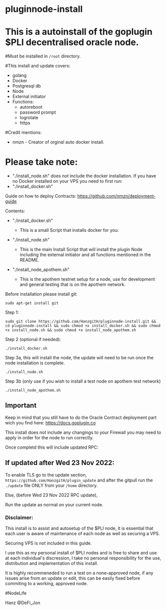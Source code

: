 # pluginnode-install

# This is a autoinstall of the goplugin $PLI decentralised oracle node.

#Must be installed in `/root` directory.

#This install and update covers:
  - golang
  - Docker
  - Postgresql db
  - Node
  - External initiator
  - Functions:
    - autoreboot
    - password prompt
    - logrotate
    - https

#Credit mentions:
 - nmzn - Creator of orginal auto docker install.

# Please take note:
- "./install_node.sh" does not include the docker installation. If you have no Docker installed on your VPS you need to first run:
-  "./install_docker.sh"

Guide on how to deploy Contracts: https://github.com/nmzn/deployment-guide

Contents:

  - "./install_docker.sh"

    - This is a small Script that installs docker for you.
  
  - "./install_node.sh"
  
    - This is the main Install Script that will install the plugin Node including the external initiator and all functions mentioned in the README.

  - "./install_node_apothem.sh"

    - This is the apothem testnet setup for a node, use for development and general testing that is on the apothem network.
      
Before installation please install git:

    sudo apt-get install git
    
  Step 1:
      
          
    sudo git clone https://github.com/HanzgitH/pluginnode-install.git && cd pluginnode-install && sudo chmod +x install_docker.sh && sudo chmod +x install_node.sh && sudo chmod +x install_node_apothem.sh
      
  
  Step 2 (optional if needed):
      
    ./install_docker.sh
  
  Step 3a, this will install the node, the update will need to be run once the node installation is complete.
  
    ./install_node.sh
    
  Step 3b (only use if you wish to install a test node on apothem test network)
          
    ./install_node_apothem.sh   
    
    
## Important
   
   Keep in mind that you still have to do the Oracle Contract deployment part wich you find here: https://docs.goplugin.co
   
   This install does not include any changings to your Firewall you may need to apply in order for the node to run correctly.

Once completd this will include updated RPC:

## If updated after Wed 23 Nov 2022:

  To enable TLS go to the update section, `https://github.com/HanzgitH/plugin_update` and after the gitpull run the `./update` file ONLY from your `/home` directory.
  
Else, (before Wed 23 Nov 2022 RPC update),
 
Run the update as normal on your current node.


### Disclaimer:

This install is to assist and autosetup of the $PLI node, it is essential that each user is aware of maintenance of each node as well as securing a VPS.

Securing VPS is not included in this guide.

I use this as my personal install of $PLI nodes and is free to share and use at each individual's discression, I take no personal responsibility for the use, distribution and implementation of this install.

It is highly recommeneded to run a test on a none-approved node, if any issues arise from an update or edit, this can be easily fixed before commiting to a working, approved node.

#NodeLife 

Hanz @DeFi_Jon
